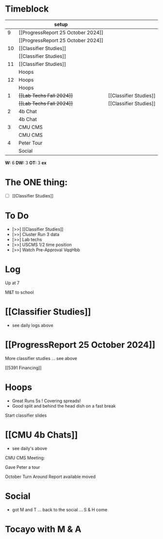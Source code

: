# Timeblock

|     | setup                              |                        |
| --- | ---------------------------------- | ---------------------- |
| 9   | [[ProgressReport 25 October 2024]] |                        |
|     | [[ProgressReport 25 October 2024]] |                        |
| 10  | [[Classifier Studies]]             |                        |
|     | [[Classifier Studies]]             |                        |
| 11  | [[Classifier Studies]]             |                        |
|     | Hoops                              |                        |
| 12  | Hoops                              |                        |
|     | Hoops                              |                        |
| 1   | ~~[[Lab Techs Fall 2024]]~~        | [[Classifier Studies]] |
|     | ~~[[Lab Techs Fall 2024]]~~        | [[Classifier Studies]] |
| 2   | 4b Chat                            |                        |
|     | 4b Chat                            |                        |
| 3   | CMU CMS                            |                        |
|     | CMU CMS                            |                        |
| 4   | Peter Tour                         |                        |
|     | Social                             |                        |

**W:** 6
**DW:** 3
**OT:** 3
**ex** 

# The ONE thing: 
- [ ] [[Classifier Studies]]


# To Do
- [>>]  [[Classifier Studies]]
- [>>] Cluster Run 3 data
- [>>] Lab techs
- [>>] USCMS 1/2 time position
- [>>] Watch Pre-Approval VqqHbb

# Log

Up at 7

M&T to school 

# [[Classifier Studies]]
- see daily logs above


# [[ProgressReport 25 October 2024]]

More classifier studies ... see above

[[5391 Financing]]

# Hoops
- Great Runs 5s !  Covering spreads! 
- Good split and behind the head dish on a fast break

Start classifier slides

# [[CMU 4b Chats]]
- see daily's above

CMU CMS Meeting:

Gave Peter a tour

October Turn Around Report available moved  

# Social 
- got M and T ... back to the social ... S & H come

# Tocayo with M & A 